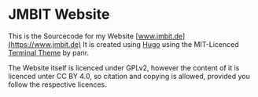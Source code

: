 # JMBIT Website

This is the Sourcecode for my Website [www.jmbit.de](https://www.jmbit.de)
It is created using [Hugo](https://gohugo.io/) using the MIT-Licenced [Terminal
Theme](https://github.com/panr/hugo-theme-terminal) by panr.

The Website itself is licenced under GPLv2, however the content of it is licenced unter CC BY 4.0, so citation and
copying is allowed, provided you follow the respective licences.
